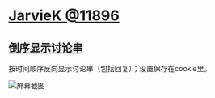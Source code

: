 # [JarvieK @11896](https://bgm.tv/user/11896)

## [倒序显示讨论串](topic-comments-reversal.user.js?raw=true)

按时间顺序反向显示讨论串（包括回复）；设置保存在cookie里。

![屏幕截图](images/图片.png)